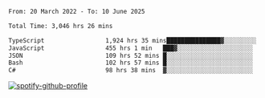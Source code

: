 <!--START_SECTION:waka-->

```txt
From: 20 March 2022 - To: 10 June 2025

Total Time: 3,046 hrs 26 mins

TypeScript                 1,924 hrs 35 mins███████████████▓░░░░░░░░░   63.17 %
JavaScript                 455 hrs 1 min   ███▓░░░░░░░░░░░░░░░░░░░░░   14.94 %
JSON                       109 hrs 52 mins █░░░░░░░░░░░░░░░░░░░░░░░░   03.61 %
Bash                       102 hrs 57 mins █░░░░░░░░░░░░░░░░░░░░░░░░   03.38 %
C#                         98 hrs 38 mins  ▓░░░░░░░░░░░░░░░░░░░░░░░░   03.24 %
```

<!--END_SECTION:waka-->
[![spotify-github-profile](https://spotify-github-profile.vercel.app/api/view?uid=c00zprrvy9xiloa9qnco3hmng&cover_image=true&theme=novatorem&show_offline=false&background_color=121212&bar_color=53b14f&bar_color_cover=false)](https://spotify-github-profile.vercel.app/api/view?uid=c00zprrvy9xiloa9qnco3hmng&redirect=true)



